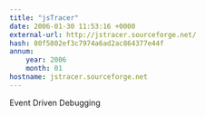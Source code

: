 ```yaml
---
title: "jsTracer"
date: 2006-01-30 11:53:16 +0000
external-url: http://jstracer.sourceforge.net/
hash: 80f5802ef3c7974a6ad2ac864377e44f
annum:
    year: 2006
    month: 01
hostname: jstracer.sourceforge.net
---
```


Event Driven Debugging
